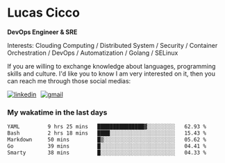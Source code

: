 # Lucas Cicco

**DevOps Engineer & SRE**

Interests: Clouding Computing / Distributed System / Security / Container Orchestration / DevOps / Automatization / Golang / SELinux

If you are willing to exchange knowledge about languages, programming skills and culture. I'd like you to know I am very interested on it, then you can reach me through those social medias:

<div style="display: flex; align-items: center; gap: 10px;">
  <a href="https://www.linkedin.com/in/lucas-vitor-de-cicco" target="_blank">
    <img
      src="https://img.shields.io/badge/-LinkedIn-%230077B5?style=for-the-badge&logo=linkedin&logoColor=white"
      alt="linkedin"
      target="_blank" 
    />
  </a>
  <a href="mailto:lucasvitorx1@gmail.com">
      <img
        src="https://img.shields.io/badge/-Gmail-%23333?style=for-the-badge&logo=gmail&logoColor=white"
        alt="gmail"
        target="_blank"
      />
  </a>
</div>

### My wakatime in the last days

<!--START_SECTION:waka-->

```txt
YAML         9 hrs 25 mins   ███████████████▓░░░░░░░░░   62.93 %
Bash         2 hrs 18 mins   ████░░░░░░░░░░░░░░░░░░░░░   15.43 %
Markdown     50 mins         █▒░░░░░░░░░░░░░░░░░░░░░░░   05.62 %
Go           39 mins         █░░░░░░░░░░░░░░░░░░░░░░░░   04.41 %
Smarty       38 mins         █░░░░░░░░░░░░░░░░░░░░░░░░   04.33 %
```

<!--END_SECTION:waka-->

